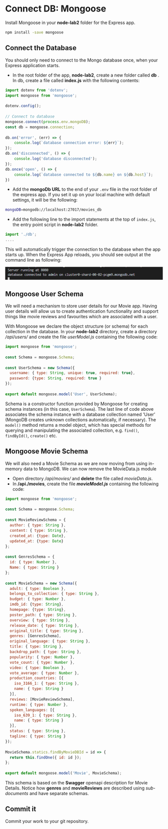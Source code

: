 # Connect DB: Mongoose 

Install Mongoose in your **node-lab2**  folder for the Express app.

~~~bash
npm install -save mongoose
~~~



## Connect the Database

You should only need to connect to the Mongo database once, when your Express application starts.

+ In the root folder of the app,  **node-lab2**, create a new folder called **db** .  In db, create a file called **index.js** with the following contents:

```javascript
import dotenv from 'dotenv';
import mongoose from 'mongoose';

dotenv.config();

// Connect to database
mongoose.connect(process.env.mongoDB);
const db = mongoose.connection;

db.on('error', (err) => {
    console.log(`database connection error: ${err}`);
});
db.on('disconnected', () => {
    console.log('database disconnected');
});
db.once('open', () => {
    console.log(`database connected to ${db.name} on ${db.host}`);
})
```



- Add the **mongoDb URL** to the end of your ``.env`` file in the root folder of the express app. If you set it up on your local machine with default settings,  it will be the following:  

```bash
mongoDB=mongodb://localhost:27017/movies_db
```

+ Add the following line to the import statements at the top of ``index.js``, the entry point script in **node-lab2** folder.

~~~javascript
import './db';
....
~~~

This will automatically trigger the connection to the database when the app starts up. 
When the Express App reloads, you should see output at the command line as following:

![Successful DB connection](.\img\connection.png)



## Mongoose User Schema

We will need a mechanism to store user details for our Movie app. Having user details will allow us to create authentication functionality and support things like movie reviews and favourites which are associated with a user. 

With Mongoose we declare the object structure (or schema) for each collection in the database. In your **node-lab2** directory, create a directory */api/users/* and create the file *userModel.js* containing the following code:

```javascript
import mongoose from 'mongoose';

const Schema = mongoose.Schema;

const UserSchema = new Schema({
  username: { type: String, unique: true, required: true},
  password: {type: String, required: true }
});

export default mongoose.model('User', UserSchema);
```

Schema is a constructor function provided by Mongoose for creating schema instances (in this case, ``UserSchema``). The last line of code above associates the schema instance with a database collection named 'User' (MongoDB creates unknown collections automatically, if necessary). The ``model()`` method returns a model object, which has special methods for querying and manipulating the associated collection, e.g. ``find()``, ``findById()``, ``create()`` etc.



## Mongoose Movie Schema

We will also need a Movie Schema as we are now moving from using in-memory data to MongoDB. We can now remove the MovieData.js module

+ Open directory */api/movies/* and **delete** the file called *movieData.js*.
+ In **/api./movies**,  create the file ***movieModel.js*** containing the following code:

~~~javascript
import mongoose from 'mongoose';

const Schema = mongoose.Schema;

const MovieReviewSchema = {
  author: { type: String },
  content: { type: String },
  created_at: {type: Date},
  updated_at: {type: Date}
};

const GenresSchema = {
  id: { type: Number },
  Name: { type: String }
};

const MovieSchema = new Schema({
  adult: { type: Boolean },
  belongs_to_collection: { type: String },
  budget: { type: Number },
  imdb_id: {type: String},
  homepage: {type: String},
  poster_path: { type: String },
  overview: { type: String },
  release_date: { type: String },
  original_title: { type: String },
  genres: [GenresSchema],
  original_language: { type: String },
  title: { type: String },
  backdrop_path: { type: String },
  popularity: { type: Number },
  vote_count: { type: Number },
  video: { type: Boolean },
  vote_average: { type: Number },
  production_countries: [{
    iso_3166_1: { type: String },
    name: { type: String }
  }],
  reviews: [MovieReviewSchema],
  runtime: { type: Number },
  spoken_languages: [{
    iso_639_1: { type: String },
    name: { type: String }
  }],
  status: { type: String },
  tagline: { type: String }
});

MovieSchema.statics.findByMovieDBId = id => {
  return this.findOne({ id: id });
};

export default mongoose.model('Movie', MovieSchema);
~~~

This schema is based on the **Swagger** openapi description for Movie Details.  Notice how **genres** and **movieReviews** are described using *sub-documents* and have separate schemas.

## Commit it

Commit your work to your git repository.



